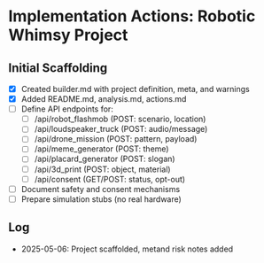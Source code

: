 # Implementation Actions: Robotic Whimsy Project

## Initial Scaffolding
- [x] Created builder.md with project definition, meta, and warnings
- [x] Added README.md, analysis.md, actions.md
- [ ] Define API endpoints for:
    - [ ] /api/robot_flashmob (POST: scenario, location)
    - [ ] /api/loudspeaker_truck (POST: audio/message)
    - [ ] /api/drone_mission (POST: pattern, payload)
    - [ ] /api/meme_generator (POST: theme)
    - [ ] /api/placard_generator (POST: slogan)
    - [ ] /api/3d_print (POST: object, material)
    - [ ] /api/consent (GET/POST: status, opt-out)
- [ ] Document safety and consent mechanisms
- [ ] Prepare simulation stubs (no real hardware)

## Log
- 2025-05-06: Project scaffolded, metand risk notes added



